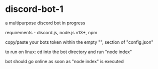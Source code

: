 # discord-bot-1
a multipurpose discord bot in progress

requirements - discord.js, node.js v13+, npm

copy/paste your bots token within the empty "", section of "config.json"

to run on linux: cd into the bot directory and run "node index"

bot should go online as soon as "node index" is executed
